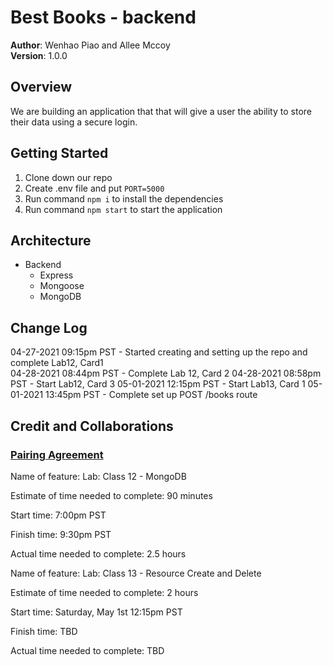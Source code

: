# Best Books - backend

**Author**: Wenhao Piao and Allee Mccoy  
**Version**: 1.0.0

## Overview

We are building an application that that will give a user the ability to store their data using a secure login.

## Getting Started

1. Clone down our repo
2. Create .env file and put `PORT=5000`
3. Run command `npm i` to install the dependencies
4. Run command `npm start` to start the application

## Architecture

- Backend
  - Express
  - Mongoose
  - MongoDB

## Change Log

04-27-2021 09:15pm PST - Started creating and setting up the repo and complete Lab12, Card1  
04-28-2021 08:44pm PST - Complete Lab 12, Card 2
04-28-2021 08:58pm PST - Start Lab12, Card 3
05-01-2021 12:15pm PST - Start Lab13, Card 1
05-01-2021 13:45pm PST - Complete set up POST /books route

<!-- Keep up to date with time stamps -->

## Credit and Collaborations

### [Pairing Agreement](https://docs.google.com/document/d/1znu6MTM9vm8T0q_IETf-pIXuF1g-FETS-rX1Za4kqm8/edit)

Name of feature: Lab: Class 12 - MongoDB

Estimate of time needed to complete: 90 minutes

Start time: 7:00pm PST

Finish time: 9:30pm PST

Actual time needed to complete: 2.5 hours

Name of feature: Lab: Class 13 - Resource Create and Delete

Estimate of time needed to complete: 2 hours

Start time: Saturday, May 1st 12:15pm PST

Finish time: TBD

Actual time needed to complete: TBD
